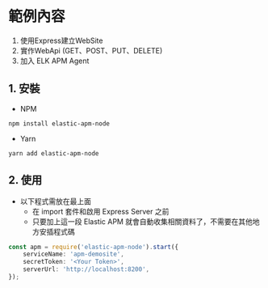 # 範例內容

1. 使用Express建立WebSite
2. 實作WebApi (GET、POST、PUT、DELETE)
3. 加入 ELK APM Agent



## 1. 安裝

* NPM

```shell
npm install elastic-apm-node
```

* Yarn

```shell
yarn add elastic-apm-node
```



## 2. 使用

* 以下程式需放在最上面
    * 在 import 套件和啟用 Express Server 之前
    * 只要加上這一段 Elastic APM 就會自動收集相關資料了，不需要在其他地方安插程式碼

```typescript
const apm = require('elastic-apm-node').start({
    serviceName: 'apm-demosite',
    secretToken: '<Your Token>',
    serverUrl: 'http://localhost:8200',
});
```

